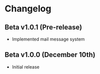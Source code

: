 Changelog
=======

## Beta v1.0.1 (Pre-release)
- Implemented mail message system


## Beta v1.0.0 (December 10th)
- Initial release
